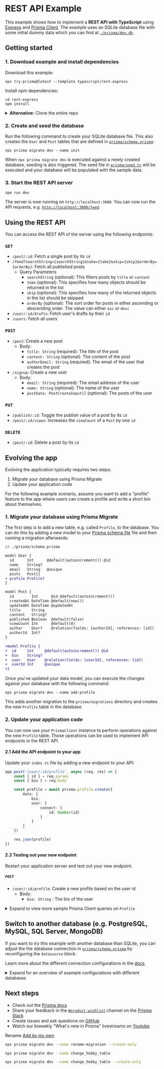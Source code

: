 # REST API Example

This example shows how to implement a **REST API with TypeScript** using [Express](https://expressjs.com/) and [Prisma Client](https://www.prisma.io/docs/concepts/components/prisma-client). The example uses an SQLite database file with some initial dummy data which you can find at [`./prisma/dev.db`](./prisma/dev.db).

## Getting started

### 1. Download example and install dependencies

Download this example:

```
npx try-prisma@latest --template typescript/rest-express
```

Install npm dependencies:

```
cd rest-express
npm install
```

<details><summary><strong>Alternative:</strong> Clone the entire repo</summary>

Clone this repository:

```
git clone git@github.com:prisma/prisma-examples.git --depth=1
```

Install npm dependencies:

```
cd prisma-examples/typescript/rest-express
npm install
```

</details>

### 2. Create and seed the database

Run the following command to create your SQLite database file. This also creates the `User` and `Post` tables that are defined in [`prisma/schema.prisma`](./prisma/schema.prisma):

```
npx prisma migrate dev --name init
```

When `npx prisma migrate dev` is executed against a newly created database, seeding is also triggered. The seed file in [`prisma/seed.ts`](./prisma/seed.ts) will be executed and your database will be populated with the sample data.

### 3. Start the REST API server

```
npm run dev
```

The server is now running on `http://localhost:3000`. You can now run the API requests, e.g. [`http://localhost:3000/feed`](http://localhost:3000/feed).

## Using the REST API

You can access the REST API of the server using the following endpoints:

### `GET`

-   `/post/:id`: Fetch a single post by its `id`
-   `/feed?searchString={searchString}&take={take}&skip={skip}&orderBy={orderBy}`: Fetch all _published_ posts
    -   Query Parameters
        -   `searchString` (optional): This filters posts by `title` or `content`
        -   `take` (optional): This specifies how many objects should be returned in the list
        -   `skip` (optional): This specifies how many of the returned objects in the list should be skipped
        -   `orderBy` (optional): The sort order for posts in either ascending or descending order. The value can either `asc` or `desc`
-   `/user/:id/drafts`: Fetch user's drafts by their `id`
-   `/users`: Fetch all users

### `POST`

-   `/post`: Create a new post
    -   Body:
        -   `title: String` (required): The title of the post
        -   `content: String` (optional): The content of the post
        -   `authorEmail: String` (required): The email of the user that creates the post
-   `/signup`: Create a new user
    -   Body:
        -   `email: String` (required): The email address of the user
        -   `name: String` (optional): The name of the user
        -   `postData: PostCreateInput[]` (optional): The posts of the user

### `PUT`

-   `/publish/:id`: Toggle the publish value of a post by its `id`
-   `/post/:id/views`: Increases the `viewCount` of a `Post` by one `id`

### `DELETE`

-   `/post/:id`: Delete a post by its `id`

## Evolving the app

Evolving the application typically requires two steps:

1. Migrate your database using Prisma Migrate
1. Update your application code

For the following example scenario, assume you want to add a "profile" feature to the app where users can create a profile and write a short bio about themselves.

### 1. Migrate your database using Prisma Migrate

The first step is to add a new table, e.g. called `Profile`, to the database. You can do this by adding a new model to your [Prisma schema file](./prisma/schema.prisma) file and then running a migration afterwards:

```diff
// ./prisma/schema.prisma

model User {
  id      Int      @default(autoincrement()) @id
  name    String?
  email   String   @unique
  posts   Post[]
+ profile Profile?
}

model Post {
  id        Int      @id @default(autoincrement())
  createdAt DateTime @default(now())
  updatedAt DateTime @updatedAt
  title     String
  content   String?
  published Boolean  @default(false)
  viewCount Int      @default(0)
  author    User?    @relation(fields: [authorId], references: [id])
  authorId  Int?
}

+model Profile {
+  id     Int     @default(autoincrement()) @id
+  bio    String?
+  user   User    @relation(fields: [userId], references: [id])
+  userId Int     @unique
+}
```

Once you've updated your data model, you can execute the changes against your database with the following command:

```
npx prisma migrate dev --name add-profile
```

This adds another migration to the `prisma/migrations` directory and creates the new `Profile` table in the database.

### 2. Update your application code

You can now use your `PrismaClient` instance to perform operations against the new `Profile` table. Those operations can be used to implement API endpoints in the REST API.

#### 2.1 Add the API endpoint to your app

Update your `index.ts` file by adding a new endpoint to your API:

```ts
app.post('/user/:id/profile', async (req, res) => {
	const { id } = req.params
	const { bio } = req.body

	const profile = await prisma.profile.create({
		data: {
			bio,
			user: {
				connect: {
					id: Number(id)
				}
			}
		}
	})

	res.json(profile)
})
```

#### 2.2 Testing out your new endpoint

Restart your application server and test out your new endpoint.

##### `POST`

-   `/user/:id/profile`: Create a new profile based on the user id
    -   Body:
        -   `bio: String` : The bio of the user

<details><summary>Expand to view more sample Prisma Client queries on <code>Profile</code></summary>

Here are some more sample Prisma Client queries on the new <code>Profile</code> model:

##### Create a new profile for an existing user

```ts
const profile = await prisma.profile.create({
	data: {
		bio: 'Hello World',
		user: {
			connect: { email: 'alice@prisma.io' }
		}
	}
})
```

##### Create a new user with a new profile

```ts
const user = await prisma.user.create({
	data: {
		email: 'john@prisma.io',
		name: 'John',
		profile: {
			create: {
				bio: 'Hello World'
			}
		}
	}
})
```

##### Update the profile of an existing user

```ts
const userWithUpdatedProfile = await prisma.user.update({
	where: { email: 'alice@prisma.io' },
	data: {
		profile: {
			update: {
				bio: 'Hello Friends'
			}
		}
	}
})
```

</details>

## Switch to another database (e.g. PostgreSQL, MySQL, SQL Server, MongoDB)

If you want to try this example with another database than SQLite, you can adjust the the database connection in [`prisma/schema.prisma`](./prisma/schema.prisma) by reconfiguring the `datasource` block.

Learn more about the different connection configurations in the [docs](https://www.prisma.io/docs/reference/database-reference/connection-urls).

<details><summary>Expand for an overview of example configurations with different databases</summary>

### PostgreSQL

For PostgreSQL, the connection URL has the following structure:

```prisma
datasource db {
  provider = "postgresql"
  url      = "postgresql://USER:PASSWORD@HOST:PORT/DATABASE?schema=SCHEMA"
}
```

Here is an example connection string with a local PostgreSQL database:

```prisma
datasource db {
  provider = "postgresql"
  url      = "postgresql://janedoe:mypassword@localhost:5432/notesapi?schema=public"
}
```

### MySQL

For MySQL, the connection URL has the following structure:

```prisma
datasource db {
  provider = "mysql"
  url      = "mysql://USER:PASSWORD@HOST:PORT/DATABASE"
}
```

Here is an example connection string with a local MySQL database:

```prisma
datasource db {
  provider = "mysql"
  url      = "mysql://janedoe:mypassword@localhost:3306/notesapi"
}
```

### Microsoft SQL Server

Here is an example connection string with a local Microsoft SQL Server database:

```prisma
datasource db {
  provider = "sqlserver"
  url      = "sqlserver://localhost:1433;initial catalog=sample;user=sa;password=mypassword;"
}
```

### MongoDB

Here is an example connection string with a local MongoDB database:

```prisma
datasource db {
  provider = "mongodb"
  url      = "mongodb://USERNAME:PASSWORD@HOST/DATABASE?authSource=admin&retryWrites=true&w=majority"
}
```

</details>

## Next steps

-   Check out the [Prisma docs](https://www.prisma.io/docs)
-   Share your feedback in the [`#product-wishlist`](https://prisma.slack.com/messages/CKQTGR6T0/) channel on the [Prisma Slack](https://slack.prisma.io/)
-   Create issues and ask questions on [GitHub](https://github.com/prisma/prisma/)
-   Watch our biweekly "What's new in Prisma" livestreams on [Youtube](https://www.youtube.com/channel/UCptAHlN1gdwD89tFM3ENb6w)

Rename [Add by my own](https://www.prisma.io/docs/guides/migrate/developing-with-prisma-migrate/customizing-migrations)

```bash
npx prisma migrate dev --name rename-migration --create-only
```

```bash
npx prisma migrate dev --name change_hobby_table
```

```bash
npx prisma migrate dev --name change_hobby_table --create-only
```
